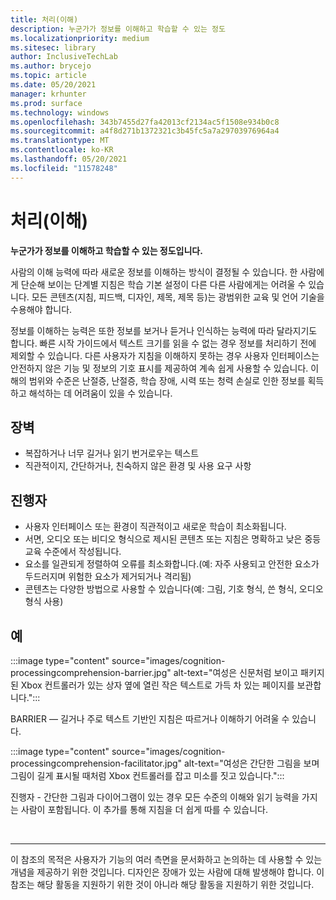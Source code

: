 ```yaml
---
title: 처리(이해)
description: 누군가가 정보를 이해하고 학습할 수 있는 정도
ms.localizationpriority: medium
ms.sitesec: library
author: InclusiveTechLab
ms.author: brycejo
ms.topic: article
ms.date: 05/20/2021
manager: krhunter
ms.prod: surface
ms.technology: windows
ms.openlocfilehash: 343b7455d27fa42013cf2134ac5f1508e934b0c8
ms.sourcegitcommit: a4f8d271b1372321c3b45fc5a7a29703976964a4
ms.translationtype: MT
ms.contentlocale: ko-KR
ms.lasthandoff: 05/20/2021
ms.locfileid: "11578248"
---
```

# <a name="processing-comprehension"></a>처리(이해)

**누군가가 정보를 이해하고 학습할 수 있는 정도입니다.**

사람의 이해 능력에 따라 새로운 정보를 이해하는 방식이 결정될 수 있습니다. 한 사람에게 단순해 보이는 단계별 지침은 학습 기본 설정이 다른 다른 사람에게는 어려울 수 있습니다. 모든 콘텐츠(지침, 피드백, 디자인, 제목, 제목 등)는 광범위한 교육 및 언어 기술을 수용해야 합니다.

정보를 이해하는 능력은 또한 정보를 보거나 듣거나 인식하는 능력에 따라 달라지기도 합니다. 빠른 시작 가이드에서 텍스트 크기를 읽을 수 없는 경우 정보를 처리하기 전에 제외할 수 있습니다. 다른 사용자가 지침을 이해하지 못하는 경우 사용자 인터페이스는 안전하지 않은 기능 및 정보의 기호 표시를 제공하여 계속 쉽게 사용할 수 있습니다. 이해의 범위와 수준은 난절증, 난절증, 학습 장애, 시력 또는 청력 손실로 인한 정보를 획득하고 해석하는 데 어려움이 있을 수 있습니다.

## <a name="barriers"></a>장벽
* 복잡하거나 너무 길거나 읽기 번거로우는 텍스트
* 직관적이지, 간단하거나, 친숙하지 않은 환경 및 사용 요구 사항

## <a name="facilitators"></a>진행자

* 사용자 인터페이스 또는 환경이 직관적이고 새로운 학습이 최소화됩니다.
* 서면, 오디오 또는 비디오 형식으로 제시된 콘텐츠 또는 지침은 명확하고 낮은 중등 교육 수준에서 작성됩니다.
* 요소를 일관되게 정렬하여 오류를 최소화합니다.(예: 자주 사용되고 안전한 요소가 두드러지며 위험한 요소가 제거되거나 격리됨)
* 콘텐츠는 다양한 방법으로 사용할 수 있습니다(예: 그림, 기호 형식, 쓴 형식, 오디오 형식 사용)


## <a name="examples"></a>예

:::image type="content" source="images/cognition-processingcomprehension-barrier.jpg" alt-text="여성은 신문처럼 보이고 패키지된 Xbox 컨트롤러가 있는 상자 옆에 열린 작은 텍스트로 가득 차 있는 페이지를 보관합니다.":::

BARRIER — 길거나 주로 텍스트 기반인 지침은 따르거나 이해하기 어려울 수 있습니다.

:::image type="content" source="images/cognition-processingcomprehension-facilitator.jpg" alt-text="여성은 간단한 그림을 보며 그림이 길게 표시될 때처럼 Xbox 컨트롤러를 잡고 미소를 짓고 있습니다.":::

진행자 - 간단한 그림과 다이어그램이 있는 경우 모든 수준의 이해와 읽기 능력을 가지는 사람이 포함됩니다. 이 추가를 통해 지침을 더 쉽게 따를 수 있습니다.

&nbsp;

[comment]: # (Footer 문)
___
이 참조의 목적은 사용자가 기능의 여러 측면을 문서화하고 논의하는 데 사용할 수 있는 개념을 제공하기 위한 것입니다. 디자인은 장애가 있는 사람에 대해 발생해야 합니다. 이 참조는 해당 활동을 지원하기 위한 것이 아니라 해당 활동을 지원하기 위한 것입니다. 